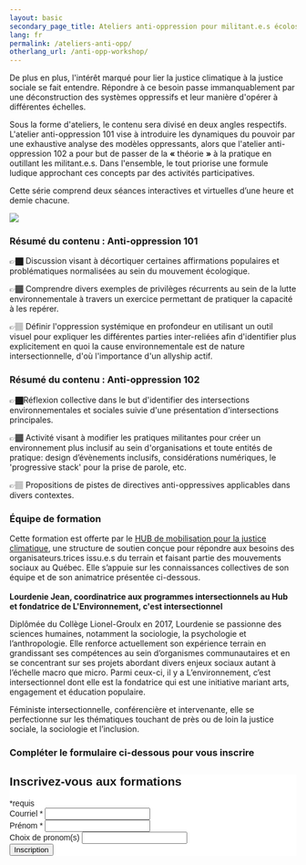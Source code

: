 ```yaml
---
layout: basic
secondary_page_title: Ateliers anti-oppression pour militant.e.s écolos
lang: fr
permalink: /ateliers-anti-opp/
otherlang_url: /anti-opp-workshop/
---
```

De plus en plus, l'intérêt marqué pour lier la justice climatique à la justice sociale se fait entendre. Répondre à ce besoin passe immanquablement par une déconstruction des systèmes oppressifs et leur manière d'opérer à différentes échelles. 

Sous la forme d'ateliers, le contenu sera divisé en deux angles respectifs. L'atelier anti-oppression 101 vise à introduire les dynamiques du pouvoir par une exhaustive analyse des modèles oppressants, alors que l'atelier anti-oppression 102 a pour but de passer de la **«** théorie​​​​​​​ **»** à la pratique en outillant les militant.e.s. Dans l'ensemble, le tout priorise une formule ludique approchant ces concepts par des activités participatives. 

Cette série comprend deux séances interactives et virtuelles d’une heure et demie chacune. 

![](/media/anti-oppression-et-intersectionalite-en-environnement-2-.png)

### **Résumé du contenu : Anti-oppression 101**

👉🏿 Discussion visant à décortiquer certaines affirmations populaires et problématiques normalisées au sein du mouvement écologique.

👉🏾 Comprendre divers exemples de privilèges récurrents au sein de la lutte environnementale à travers un exercice permettant de pratiquer la capacité à les repérer.

👉🏽 Définir l'oppression systémique en profondeur en utilisant un outil visuel pour expliquer les différentes parties inter-reliées afin d'identifier plus explicitement en quoi la cause environnementale est de nature intersectionnelle, d'où l'importance d'un allyship actif.

### **Résumé du contenu : Anti-oppression 102**

👉🏿Réflexion collective dans le but d'identifier des intersections environnementales et sociales suivie d'une présentation d'intersections principales.

👉🏾 Activité visant à modifier les pratiques militantes pour créer un environnement plus inclusif au sein d'organisations et toute entités de pratique: design d’évènements inclusifs, considérations numériques, le 'progressive stack' pour la prise de parole, etc.

👉🏽 Propositions de pistes de directives anti-oppressives applicables dans divers contextes.

### **Équipe de formation**

Cette formation est offerte par le [HUB de mobilisation pour la justice climatique](https://www.lehub.ca/), une structure de soutien conçue pour répondre aux besoins des organisateurs.trices issu.e.s du terrain et faisant partie des mouvements sociaux au Québec. Elle s’appuie sur les connaissances collectives de son équipe et de son animatrice présentée ci-dessous.\
\
**Lourdenie Jean, coordinatrice aux programmes intersectionnels au Hub et fondatrice de L'Environnement, c'est intersectionnel**

Diplômée du Collège Lionel-Groulx en 2017, Lourdenie se passionne des sciences humaines, notamment la sociologie, la psychologie et l’anthropologie. Elle renforce actuellement son expérience terrain en grandissant ses compétences au sein d’organismes communautaires et en se concentrant sur ses projets abordant divers enjeux sociaux autant à l’échelle macro que micro. Parmi ceux-ci, il y a L’environnement, c’est intersectionnel dont elle est la fondatrice qui est une initiative mariant arts, engagement et éducation populaire.

Féministe intersectionnelle, conférencière et intervenante, elle se perfectionne sur les thématiques touchant de près ou de loin la justice sociale, la sociologie et l’inclusion.

### **Compléter le formulaire ci-dessous pour vous inscrire**

<!-- Begin Mailchimp Signup Form -->

<link href="//cdn-images.mailchimp.com/embedcode/classic-10_7.css" rel="stylesheet" type="text/css">
<style type="text/css">
	#mc_embed_signup{background:#fff; clear:left; font:14px Helvetica,Arial,sans-serif; }
	/* Add your own Mailchimp form style overrides in your site stylesheet or in this style block.
	   We recommend moving this block and the preceding CSS link to the HEAD of your HTML file. */
</style>
<div id="mc_embed_signup">
<form action="https://lehub.us7.list-manage.com/subscribe/post?u=6da6ef9a2de17cfdceb029edc&amp;id=55bdf72573&SIGNUP=fantiopp" method="post" id="mc-embedded-subscribe-form" name="mc-embedded-subscribe-form" class="validate" target="_blank" novalidate>
    <div id="mc_embed_signup_scroll">
	<h2>Inscrivez-vous aux formations</h2>
<div class="indicates-required"><span class="asterisk">*</span>requis</div>
<div class="mc-field-group">
	<label for="mce-EMAIL">Courriel  <span class="asterisk">*</span>
</label>
	<input type="email" value="" name="EMAIL" class="required email" id="mce-EMAIL">
</div>
<div class="mc-field-group">
	<label for="mce-FNAME">Prénom  <span class="asterisk">*</span>
</label>
	<input type="text" value="" name="FNAME" class="required" id="mce-FNAME">
</div>
<div class="mc-field-group">
	<label for="mce-LNAME">Choix de pronom(s) </label>
	<input type="text" value="" name="LNAME" class="" id="mce-LNAME">
</div>
	<div id="mce-responses" class="clear">
		<div class="response" id="mce-error-response" style="display:none"></div>
		<div class="response" id="mce-success-response" style="display:none"></div>
	</div>    <!-- real people should not fill this in and expect good things - do not remove this or risk form bot signups-->
    <div style="position: absolute; left: -5000px;" aria-hidden="true"><input type="text" name="b_6da6ef9a2de17cfdceb029edc_55bdf72573" tabindex="-1" value=""></div>
    <div class="clear"><input type="submit" value="Inscription" name="subscribe" id="mc-embedded-subscribe" class="button"></div>
    </div>
</form>
</div>
<script type='text/javascript' src='//s3.amazonaws.com/downloads.mailchimp.com/js/mc-validate.js'></script><script type='text/javascript'>(function($) {window.fnames = new Array(); window.ftypes = new Array();fnames[0]='EMAIL';ftypes[0]='email';fnames[1]='FNAME';ftypes[1]='text';fnames[2]='LNAME';ftypes[2]='text';fnames[3]='ADDRESS';ftypes[3]='address';fnames[4]='PHONE';ftypes[4]='phone';fnames[5]='BIRTHDAY';ftypes[5]='birthday'; /*
 * Translated default messages for the $ validation plugin.
 * Locale: FR
 */
$.extend($.validator.messages, {
        required: "Ce champ est requis.",
        remote: "Veuillez remplir ce champ pour continuer.",
        email: "Veuillez entrer une adresse email valide.",
        url: "Veuillez entrer une URL valide.",
        date: "Veuillez entrer une date valide.",
        dateISO: "Veuillez entrer une date valide (ISO).",
        number: "Veuillez entrer un nombre valide.",
        digits: "Veuillez entrer (seulement) une valeur numérique.",
        creditcard: "Veuillez entrer un numéro de carte de crédit valide.",
        equalTo: "Veuillez entrer une nouvelle fois la même valeur.",
        accept: "Veuillez entrer une valeur avec une extension valide.",
        maxlength: $.validator.format("Veuillez ne pas entrer plus de {0} caractères."),
        minlength: $.validator.format("Veuillez entrer au moins {0} caractères."),
        rangelength: $.validator.format("Veuillez entrer entre {0} et {1} caractères."),
        range: $.validator.format("Veuillez entrer une valeur entre {0} et {1}."),
        max: $.validator.format("Veuillez entrer une valeur inférieure ou égale à {0}."),
        min: $.validator.format("Veuillez entrer une valeur supérieure ou égale à {0}.")
});}(jQuery));var $mcj = jQuery.noConflict(true);</script>
<!--End mc_embed_signup-->
